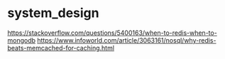# system_design

https://stackoverflow.com/questions/5400163/when-to-redis-when-to-mongodb
https://www.infoworld.com/article/3063161/nosql/why-redis-beats-memcached-for-caching.html

